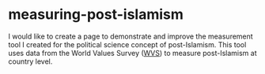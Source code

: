 # measuring-post-islamism
I would like to create a page to demonstrate and improve the measurement tool I created for the political science concept of post-Islamism. This tool uses data from the World Values Survey (<a href="http://www.worldvaluessurvey.org/wvs.jsp">WVS</a>) to measure post-Islamism at country level.
